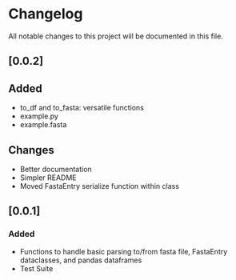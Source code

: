 # Changelog

All notable changes to this project will be documented in this file.

## [0.0.2]

## Added
- to_df and to_fasta: versatile functions 
- example.py
- example.fasta

## Changes
- Better documentation
- Simpler README
- Moved FastaEntry serialize function within class

## [0.0.1]

### Added
- Functions to handle basic parsing to/from fasta file, FastaEntry dataclasses, and pandas dataframes
- Test Suite